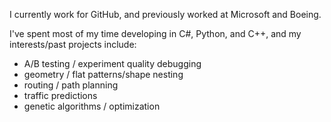 I currently work for GitHub, and previously worked at Microsoft and Boeing.

I've spent most of my time developing in C#, Python, and C++, and my interests/past projects include:

- A/B testing / experiment quality debugging
- geometry / flat patterns/shape nesting
- routing / path planning
- traffic predictions
- genetic algorithms / optimization

